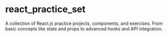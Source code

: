 # react_practice_set
A collection of React.js practice projects, components, and exercises. From basic concepts like state and props to advanced hooks and API integration.
